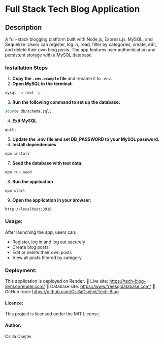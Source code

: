 # Full Stack Tech Blog Application

## Description

A full-stack blogging platform built with Node.js, Express.js, MySQL, and Sequelize. Users can register, log in, read, filter by categories, create, edit, and delete their own blog posts. The app features user authentication and persistent storage with a MySQL database.

### Installation Steps

1. **Copy the `.env.example` file** and rename it to `.env`.
2. **Open MySQL in the terminal:**

```bash
mysql -u root -p
```

3. **Run the following command to set up the database:**

```bash
source db/schema.sql;
```

4. **Exit MySQL**

```bash
quit;
```

5. **Update the .env file and set DB_PASSWORD to your MySQL password.**
6. **Install dependencies**

```bash
npm install
```

7. **Seed the database with test data:**

```bash
npm run seed
```

8. **Run the application**

```bash
npm start
```

9. **Open the application in your browser:**

```browser
http://localhost:3010
```

### Usage:

After launching the app, users can:

- Register, log in and log out securely
- Create blog posts
- Edit or delete their own posts
- View all posts filtered by category
 

### Deployment:

This application is deployed on Render.
🔗 Live site:     https://tech-blog-8ynl.onrender.com/
🔗 Database site: https://www.freesqldatabase.com/
🔗 GitHub repo:   https://github.com/CsillaCsejtei/Tech-Blog

#### Licence:

This project is licensed under the MIT License.

#### Author:

Csilla Csejtei
